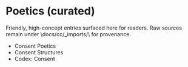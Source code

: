 <!-- status: stub; target: 150+ words -->
<!-- status: stub; target: 150+ words -->
<!-- status: stub; target: 150+ words -->
<!-- status: stub; target: 150+ words -->
<!-- status: stub; target: 150+ words -->
# Poetics (curated)

Friendly, high-concept entries surfaced here for readers.
Raw sources remain under \docs/cc/_imports/\ for provenance.

- Consent Poetics
- Consent Structures
- Codex: Consent







